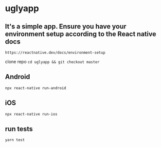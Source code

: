 # uglyapp

## It's a simple app. Ensure you have your environment setup according to the React native docs 
`https://reactnative.dev/docs/environment-setup`

clone repo 
`cd uglyapp && git checkout master`


## Android
`npx react-native run-android`

## iOS
`npx react-native run-ios`

## run tests
`yarn test`
